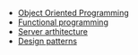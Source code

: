 * [Object Oriented Programming](https://github.com/vacu9708/Fundamental-knowledge/tree/main/Software%20engineering/Object%20Oriented%20Programming)
* [Functional programming](https://github.com/vacu9708/Fundamental-knowledge/tree/main/Software%20engineering/Functional%20programming)
* [Server arthitecture](https://github.com/vacu9708/Fundamental-knowledge/tree/main/Software%20engineering/Server%20architecture)
* [Design patterns](https://github.com/vacu9708/Fundamental-knowledge/tree/main/Software%20engineering/Design%20pattern)
